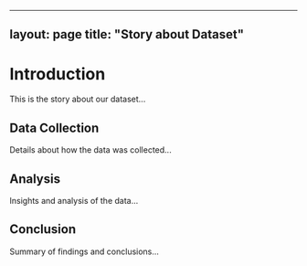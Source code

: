 
---
layout: page
title: "Story about Dataset"
---

# Introduction
This is the story about our dataset...

## Data Collection
Details about how the data was collected...

## Analysis
Insights and analysis of the data...

## Conclusion
Summary of findings and conclusions...